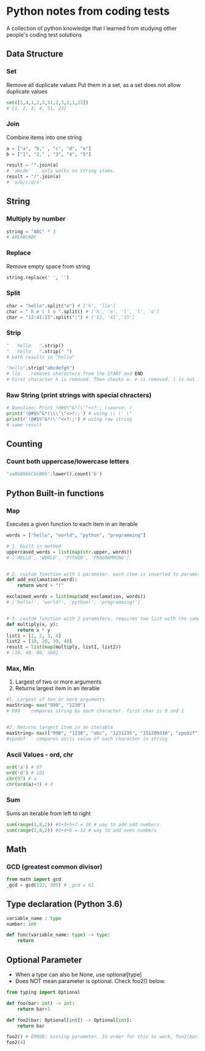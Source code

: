 # Python notes from coding tests
A collection of python knowledge that I learned from studying other people's coding test solutions


## Data Structure
### Set 
Remove all duplicate values
Put them in a set, as a set does not allow duplicate values
```python
set([1,4,1,2,3,51,2,3,2,1,23])
# {1, 2, 3, 4, 51, 23}
```

### Join
Combine items into one string
```python
a = ["a", "b," , "c", "d", "e"]
b = ["1", "2," , "3", "4", "5"]

result = "".join(a)
# 'abcde'    only works on string items. 
result = "/".join(a)
# 'a/b/c/d/e'
```

## String

### Multiply by number
```python
string = "ABC" * 3
# ABCABCABC
```

### Replace
Remove empty space from string
```python
string.replace(' ', '')
```


### Split
```python
char = "hello".split("e") # ['h', 'llo']
char = " h e l l o ".split() # ['h', 'e', 'l', 'l', 'o']
char = "12:41:15".split(":") # ['12, '41','15']

```
### Strip
```python
"   hello   ".strip()
"   hello   ".strip(" ")
# both results in "hello"

"hello".strip("abcdefgh")
# llo    removes characters from the START and END
# First character h is removed. Then checks e. e is removed. l is not included so checks the end of the string, which is o. o is not included so strip is finished 
```

### Raw String (print strings with special chracters)
```python
# Question: Print !@#$%^&*(\'"<>?:; (source: )
print('!@#$%^&*(\\\'\"<>?:;') # using \\ \' \"
print(r'!@#$%^&*(\'"<>?:;') # using raw string
# same result 
```

## Counting 
### Count both uppercase/lowercase letters
```python
"aaBbBbbbCbbBBb".lower().count('b')
```

## Python Built-in functions
### Map
Executes a given function to each item in an iterable
```python
words = ["hello", "world", "python", "programming"]

# 1. built in method
uppercased_words = list(map(str.upper, words))
# ['HELLO', 'WORLD', 'PYTHON', 'PROGRAMMING']


# 2. custom function with 1 parameter. each item is inserted to parameter
def add_exclamation(word):
    return word + "!"

exclaimed_words = list(map(add_exclamation, words))
# ['hello!', 'world!', 'python!', 'programming!']


# 3. custom function with 2 parameters. requires two list with the same length
def multiply(x, y):
    return x * y
list1 = [1, 2, 3, 4]
list2 = [10, 20, 30, 40]
result = list(map(multiply, list1, list2))
# [10, 40, 90, 160]

```

### Max, Min
1. Largest of two or more arguments
2. Returns largest item in an iterable

```python
#1. Largest of two or more arguments
maxString= max("990", "1230")
# 990    compares string by each character. first char is 9 and 1


#2. Returns largest item in an iterable
maxString= max(["990", "1230", "abc", "1231235", "151209310", "zpodzf"])
#zpodzf    compares ascii value of each character in string
```

### Ascii Values - ord, chr
```python
ord('a') # 97
ord('d') # 101
chr(97) # a
chr(ord(a)+3) # d  
```

### Sum
Sums an iterable from left to right
```python
sum(range(1,8,2)) #1+3+5+7 = 16 # way to add odd numbers
sum(range(2,8,2)) #2+4+6 = 12 # way to add even numbers
```

## Math

### GCD (greatest common divisor)
```python
from math import gcd
_gcd = gcd(122, 305) # _gcd = 61
```

## Type declaration (Python 3.6)
```python
variable_name : type
number: int
```

```python
def func(variable_name: type) -> type:
    return

```

## Optional Parameter
- When a type can also be None, use optional[type]
- Does NOT mean parameter is optional. Check foo2() below.
```python
from typing import Optional

def foo(bar: int) -> int:
    return bar+5

def foo2(bar: Optional[int]) -> Optional[int]:
    return bar

foo2() # ERROR: missing parameter. In order for this to work, foo2(bar: Optional[int] = None)
foo2(4)
```